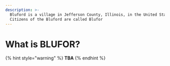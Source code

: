 ```yaml
---
description: >-
  Bluford is a village in Jefferson County, Illinois, in the United States.
  Citizens of the Bluford are called Blufor
---
```


# What is BLUFOR?

{% hint style="warning" %}
**TBA**
{% endhint %}
